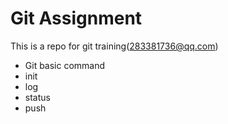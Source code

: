 # Git Assignment

This is a repo for git training(283381736@qq.com)

- Git basic command
- init
- log
- status
- push
